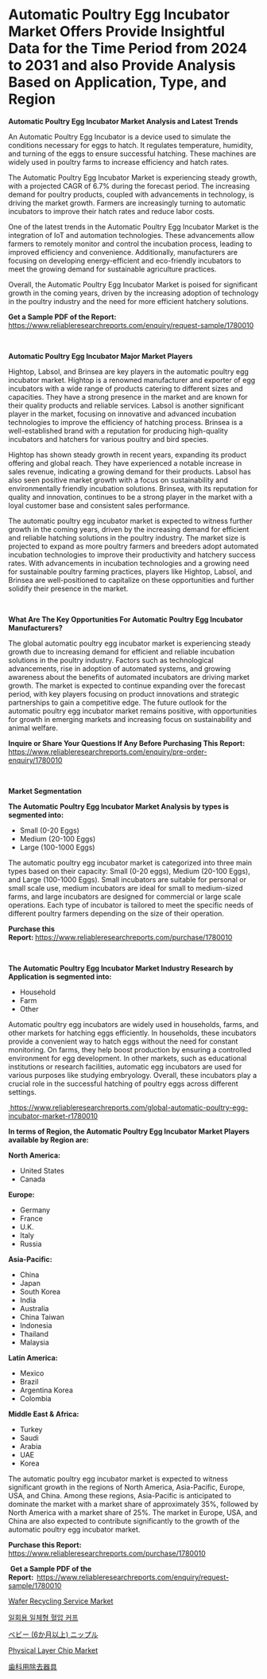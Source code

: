 <p><h1>Automatic Poultry Egg Incubator Market Offers Provide Insightful Data for the Time Period from 2024 to 2031 and also Provide Analysis Based on Application, Type, and Region</h1></p><p><strong>Automatic Poultry Egg Incubator Market Analysis and Latest Trends</strong></p>
<p><p>An Automatic Poultry Egg Incubator is a device used to simulate the conditions necessary for eggs to hatch. It regulates temperature, humidity, and turning of the eggs to ensure successful hatching. These machines are widely used in poultry farms to increase efficiency and hatch rates.</p><p>The Automatic Poultry Egg Incubator Market is experiencing steady growth, with a projected CAGR of 6.7% during the forecast period. The increasing demand for poultry products, coupled with advancements in technology, is driving the market growth. Farmers are increasingly turning to automatic incubators to improve their hatch rates and reduce labor costs.</p><p>One of the latest trends in the Automatic Poultry Egg Incubator Market is the integration of IoT and automation technologies. These advancements allow farmers to remotely monitor and control the incubation process, leading to improved efficiency and convenience. Additionally, manufacturers are focusing on developing energy-efficient and eco-friendly incubators to meet the growing demand for sustainable agriculture practices.</p><p>Overall, the Automatic Poultry Egg Incubator Market is poised for significant growth in the coming years, driven by the increasing adoption of technology in the poultry industry and the need for more efficient hatchery solutions.</p></p>
<p><strong>Get a Sample PDF of the Report:&nbsp;</strong> <a href="https://www.reliableresearchreports.com/enquiry/request-sample/1780010">https://www.reliableresearchreports.com/enquiry/request-sample/1780010</a></p>
<p>&nbsp;</p>
<p><strong>Automatic Poultry Egg Incubator Major Market Players</strong></p>
<p><p>Hightop, Labsol, and Brinsea are key players in the automatic poultry egg incubator market. Hightop is a renowned manufacturer and exporter of egg incubators with a wide range of products catering to different sizes and capacities. They have a strong presence in the market and are known for their quality products and reliable services. Labsol is another significant player in the market, focusing on innovative and advanced incubation technologies to improve the efficiency of hatching process. Brinsea is a well-established brand with a reputation for producing high-quality incubators and hatchers for various poultry and bird species.</p><p>Hightop has shown steady growth in recent years, expanding its product offering and global reach. They have experienced a notable increase in sales revenue, indicating a growing demand for their products. Labsol has also seen positive market growth with a focus on sustainability and environmentally friendly incubation solutions. Brinsea, with its reputation for quality and innovation, continues to be a strong player in the market with a loyal customer base and consistent sales performance.</p><p>The automatic poultry egg incubator market is expected to witness further growth in the coming years, driven by the increasing demand for efficient and reliable hatching solutions in the poultry industry. The market size is projected to expand as more poultry farmers and breeders adopt automated incubation technologies to improve their productivity and hatchery success rates. With advancements in incubation technologies and a growing need for sustainable poultry farming practices, players like Hightop, Labsol, and Brinsea are well-positioned to capitalize on these opportunities and further solidify their presence in the market.</p></p>
<p>&nbsp;</p>
<p><strong>What Are The Key Opportunities For Automatic Poultry Egg Incubator Manufacturers?</strong></p>
<p><p>The global automatic poultry egg incubator market is experiencing steady growth due to increasing demand for efficient and reliable incubation solutions in the poultry industry. Factors such as technological advancements, rise in adoption of automated systems, and growing awareness about the benefits of automated incubators are driving market growth. The market is expected to continue expanding over the forecast period, with key players focusing on product innovations and strategic partnerships to gain a competitive edge. The future outlook for the automatic poultry egg incubator market remains positive, with opportunities for growth in emerging markets and increasing focus on sustainability and animal welfare.</p></p>
<p><strong>Inquire or Share Your Questions If Any Before Purchasing This Report:</strong> <a href="https://www.reliableresearchreports.com/enquiry/pre-order-enquiry/1780010">https://www.reliableresearchreports.com/enquiry/pre-order-enquiry/1780010</a></p>
<p>&nbsp;</p>
<p><strong>Market Segmentation</strong></p>
<p><strong>The Automatic Poultry Egg Incubator Market Analysis by types is segmented into:</strong></p>
<p><ul><li>Small (0-20 Eggs)</li><li>Medium (20-100 Eggs)</li><li>Large (100-1000 Eggs)</li></ul></p>
<p><p>The automatic poultry egg incubator market is categorized into three main types based on their capacity: Small (0-20 eggs), Medium (20-100 Eggs), and Large (100-1000 Eggs). Small incubators are suitable for personal or small scale use, medium incubators are ideal for small to medium-sized farms, and large incubators are designed for commercial or large scale operations. Each type of incubator is tailored to meet the specific needs of different poultry farmers depending on the size of their operation.</p></p>
<p><strong>Purchase this Report:&nbsp;</strong><a href="https://www.reliableresearchreports.com/purchase/1780010">https://www.reliableresearchreports.com/purchase/1780010</a></p>
<p>&nbsp;</p>
<p><strong>The Automatic Poultry Egg Incubator Market Industry Research by Application is segmented into:</strong></p>
<p><ul><li>Household</li><li>Farm</li><li>Other</li></ul></p>
<p><p>Automatic poultry egg incubators are widely used in households, farms, and other markets for hatching eggs efficiently. In households, these incubators provide a convenient way to hatch eggs without the need for constant monitoring. On farms, they help boost production by ensuring a controlled environment for egg development. In other markets, such as educational institutions or research facilities, automatic egg incubators are used for various purposes like studying embryology. Overall, these incubators play a crucial role in the successful hatching of poultry eggs across different settings.</p></p>
<p><a href="https://www.reliableresearchreports.com/global-automatic-poultry-egg-incubator-market-r1780010">&nbsp;https://www.reliableresearchreports.com/global-automatic-poultry-egg-incubator-market-r1780010</a></p>
<p><strong>In terms of Region, the Automatic Poultry Egg Incubator Market Players available by Region are:</strong></p>
<p>
    <p> <strong> North America: </strong>
        <ul>
            <li>United States</li>
            <li>Canada</li>
        </ul>
        </p> 
    <p> <strong> Europe: </strong>
        <ul>
            <li>Germany</li>
            <li>France</li>
            <li>U.K.</li>
            <li>Italy</li>
            <li>Russia</li>
        </ul>
        </p> 
    <p> <strong> Asia-Pacific: </strong>
        <ul>
            <li>China</li>
            <li>Japan</li>
            <li>South Korea</li>
            <li>India</li>
            <li>Australia</li>
            <li>China Taiwan</li>
            <li>Indonesia</li>
            <li>Thailand</li>
            <li>Malaysia</li>
        </ul>
        </p> 
    <p> <strong> Latin America: </strong>
        <ul>
            <li>Mexico</li>
            <li>Brazil</li>
            <li>Argentina Korea</li>
            <li>Colombia</li>
        </ul>
        </p> 
    <p> <strong> Middle East & Africa: </strong>
        <ul>
            <li>Turkey</li>
            <li>Saudi</li>
            <li>Arabia</li>
            <li>UAE</li>
            <li>Korea</li>
        </ul>
    </p>
    </p>
<p><p>The automatic poultry egg incubator market is expected to witness significant growth in the regions of North America, Asia-Pacific, Europe, USA, and China. Among these regions, Asia-Pacific is anticipated to dominate the market with a market share of approximately 35%, followed by North America with a market share of 25%. The market in Europe, USA, and China are also expected to contribute significantly to the growth of the automatic poultry egg incubator market.</p></p>
<p><strong>Purchase this Report: </strong><a href="https://www.reliableresearchreports.com/purchase/1780010">https://www.reliableresearchreports.com/purchase/1780010</a></p>
<p>&nbsp;<strong>Get a Sample PDF of the Report:&nbsp;&nbsp;</strong><a href="https://www.reliableresearchreports.com/enquiry/request-sample/1780010">https://www.reliableresearchreports.com/enquiry/request-sample/1780010</a></p>
<p><strong></strong></p>
<p><p><a href="https://github.com/jodemen/Market-Research-Report-List-3/blob/main/wafer-recycling-service-market.md">Wafer Recycling Service Market</a></p><p><a href="https://github.com/joannescott9078/Market-Research-Report-List-1/blob/main/209472699289.md">일회용 일체형 혈압 커프</a></p><p><a href="https://github.com/LuzHills1972/Market-Research-Report-List-1/blob/main/9224821105574.md">ベビー (6か月以上) ニップル</a></p><p><a href="https://issuu.com/reportprime-2/docs/physical-layer-chip-market-size-2030.pptx">Physical Layer Chip Market</a></p><p><a href="https://github.com/oafhukehf4709715/Market-Research-Report-List-2/blob/main/4334004105575.md">歯科用除去器具</a></p></p>